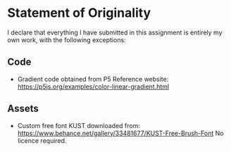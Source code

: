# Statement of Originality

I declare that everything I have submitted in this assignment is entirely my own
work, with the following exceptions:


## Code

- Gradient code obtained from P5 Reference website:
    https://p5js.org/examples/color-linear-gradient.html

## Assets

- Custom free font KUST downloaded from: https://www.behance.net/gallery/33481677/KUST-Free-Brush-Font
    No licence required.
